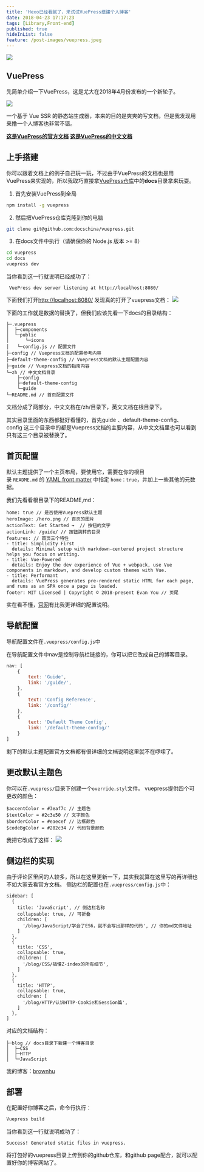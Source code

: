 ```yaml
---
title: 'Hexo已经看腻了，来试试VuePress搭建个人博客'
date: 2018-04-23 17:17:23
tags: [Library,Front-end]
published: true
hideInList: false
feature: /post-images/vuepress.jpeg
---
```

![](https://user-gold-cdn.xitu.io/2018/4/23/162f21a0e09d9fd3?w=600&h=600&f=png&s=160672)

## VuePress
先简单介绍一下VuePress，这是尤大在2018年4月份发布的一个新轮子。

![](https://user-gold-cdn.xitu.io/2018/4/23/162f21add3603e86?w=751&h=418&f=png&s=63447)

一个基于 Vue SSR 的静态站生成器，本来的目的是爽爽的写文档，但是我发现用来撸一个人博客也非常不错。

**[这是VuePress的官方文档](https://vuepress.vuejs.org/)**
**[这是VuePress的中文文档](https://vuepress.docschina.org/)**
## 上手搭建
你可以跟着文档上的例子自己玩一玩，不过由于VuePress的文档也是用VuePress来实现的，所以我取巧直接拿[VuePress仓库](https://github.com/vuejs/vuepress)中的**docs**目录拿来玩耍。
1. 首先安装VuePress到全局
```bash
npm install -g vuepress
```
2. 然后把VuePress仓库克隆到你的电脑
```bash
git clone git@github.com:docschina/vuepress.git
```
3. 在docs文件中执行（请确保你的 Node.js 版本 >= 8）
```bash
cd vuepress
cd docs
vuepress dev
```
当你看到这一行就说明已经成功了：
```
 VuePress dev server listening at http://localhost:8080/
```
下面我们打开[http://localhost:8080/](http://localhost:8080/)
发现真的打开了vuepress文档：
![](https://user-gold-cdn.xitu.io/2018/4/23/162f21a0e0944215?w=1240&h=520&f=png&s=69295)

下面的工作就是数据的替换了，但我们应该先看一下docs的目录结构：
```
├─.vuepress
│  ├─components
│  └─public
│      └─icons
│   └─config.js // 配置文件
├─config // Vuepress文档的配置参考内容
├─default-theme-config // Vuepress文档的默认主题配置内容
├─guide // Vuepress文档的指南内容
└─zh // 中文文档目录
    ├─config
    ├─default-theme-config
    └─guide
└─README.md // 首页配置文件
```
文档分成了两部分，中文文档在/zh/目录下，英文文档在根目录下。

其实目录里面的东西都挺好看懂的，首先guide 、default-theme-config、config 这三个目录中的都是Vuepress文档的主要内容，从中文文档里也可以看到只有这三个目录被替换了。
## 首页配置
默认主题提供了一个主页布局，要使用它，需要在你的根目录 `README.md` 的 [YAML front matter](https://vuepress.docschina.org/guide/markdown.html#yaml-front-matter) 中指定 `home：true`，并加上一些其他的元数据。

我们先看看根目录下的README,md：
```
home: true // 是否使用Vuepress默认主题
heroImage: /hero.png // 首页的图片
actionText: Get Started →  // 按钮的文字
actionLink: /guide/ // 按钮跳转的目录
features: // 首页三个特性
- title: Simplicity First
  details: Minimal setup with markdown-centered project structure helps you focus on writing.
- title: Vue-Powered
  details: Enjoy the dev experience of Vue + webpack, use Vue components in markdown, and develop custom themes with Vue.
- title: Performant
  details: VuePress generates pre-rendered static HTML for each page, and runs as an SPA once a page is loaded.
footer: MIT Licensed | Copyright © 2018-present Evan You // 页尾
```
实在看不懂，[官网](https://vuepress.docschina.org/default-theme-config/)有比我更详细的配置说明。
## 导航配置
导航配置文件在`.vuepress/config.js`中


在导航配置文件中nav是控制导航栏链接的，你可以把它改成自己的博客目录。
```js
nav: [
    {
        text: 'Guide',
        link: '/guide/',
    },
    {
        text: 'Config Reference',
        link: '/config/'
    },
    {
        text: 'Default Theme Config',
        link: '/default-theme-config/'
    }
]
```
剩下的默认主题配置官方文档都有很详细的文档说明这里就不在啰嗦了。
## 更改默认主题色
你可以在`.vuepress/`目录下创建一个`override.styl`文件。
vuepress提供四个可更改的颜色：
```
$accentColor = #3eaf7c // 主题色
$textColor = #2c3e50 // 文字颜色
$borderColor = #eaecef // 边框颜色
$codeBgColor = #282c34 // 代码背景颜色
```

我把它改成了这样：
![](https://user-gold-cdn.xitu.io/2018/4/23/162f21a0e07ec947?w=1240&h=698&f=png&s=138334)
## 侧边栏的实现
由于评论区里问的人较多，所以在这里更新一下，其实我就算在这里写的再详细也不如大家去看官方文档。
侧边栏的配置也在`.vuepress/config.js`中：
```
sidebar: [
  {
    title: 'JavaScript', // 侧边栏名称
    collapsable: true, // 可折叠
    children: [
      '/blog/JavaScript/学会了ES6，就不会写出那样的代码', // 你的md文件地址
    ]
  },
  {
    title: 'CSS', 
    collapsable: true,
    children: [
      '/blog/CSS/搞懂Z-index的所有细节',
    ]
  },
  {
    title: 'HTTP',
    collapsable: true,
    children: [
      '/blog/HTTP/认识HTTP-Cookie和Session篇',
    ]
  },
]
```
对应的文档结构：
```
├─blog // docs目录下新建一个博客目录
│  ├─CSS
│  ├─HTTP
│  └─JavaScript
```
我的博客：[brownhu](http://brownhu.site/)

## 部署
在配置好你博客之后，命令行执行：
```bash
Vuepress build
```
当你看到这一行就说明成功了：
```
Success! Generated static files in vuepress.
```
将打包好的vuepress目录上传到你的github仓库，和github page配合，就可以配置好你的博客网站了。